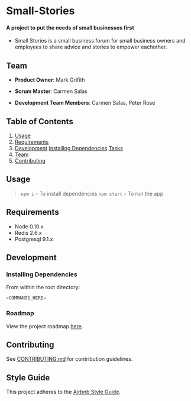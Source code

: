 # Small-Stories

#### A project to put the needs of small businesses first

- Small Stories is a small business forum for small business owners and employees to share advice and stories to empower eachother.

## Team


- **Product Owner**: Mark Grifith
- **Scrum Master**: Carmen Salas

- **Development Team Members**: Carmen Salas, Peter Rose

## Table of Contents

1. [Usage](#Usage)
2. [Requirements](#requirements)
3. [Development](#development)
   [Installing Dependencies](#installing-dependencies)
   [Tasks](#tasks)
4. [Team](#team)
5. [Contributing](#contributing)

## Usage

> `npm i` - To install dependencies
> `npm start` - To run the app

## Requirements

- Node 0.10.x
- Redis 2.6.x
- Postgresql 9.1.x

## Development

### Installing Dependencies

From within the root directory:

```sh
<COMMANDS_HERE>
```

### Roadmap

View the project roadmap [here](LINK_TO_PROJECTS_TAB).

## Contributing

See [CONTRIBUTING.md](CONTRIBUTING.md) for contribution guidelines.

## Style Guide

This project adheres to the [Airbnb Style Guide](https://github.com/airbnb/javascript).
